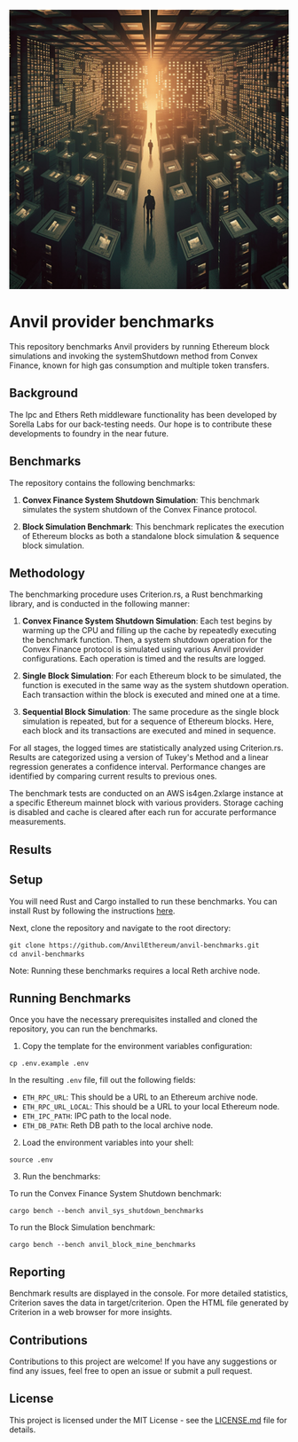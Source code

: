 ![Race of the forks](/assets/RaceOfTheForks.png)

# Anvil provider benchmarks

This repository benchmarks Anvil providers by running Ethereum block simulations and invoking the systemShutdown method from Convex Finance, known for high gas consumption and multiple token transfers.

## Background

The Ipc and Ethers Reth middleware functionality has been developed by Sorella Labs for our back-testing needs. Our hope is to contribute these developments to foundry in the near future.

## Benchmarks

The repository contains the following benchmarks:

1. **Convex Finance System Shutdown Simulation**: This benchmark simulates the system shutdown of the Convex Finance protocol.

2. **Block Simulation Benchmark**: This benchmark replicates the execution of Ethereum blocks as both a standalone block simulation & sequence block simulation.

## Methodology

The benchmarking procedure uses Criterion.rs, a Rust benchmarking library, and is conducted in the following manner:

1. **Convex Finance System Shutdown Simulation**: Each test begins by warming up the CPU and filling up the cache by repeatedly executing the benchmark function. Then, a system shutdown operation for the Convex Finance protocol is simulated using various Anvil provider configurations. Each operation is timed and the results are logged.

2. **Single Block Simulation**: For each Ethereum block to be simulated, the function is executed in the same way as the system shutdown operation. Each transaction within the block is executed and mined one at a time.

3. **Sequential Block Simulation**: The same procedure as the single block simulation is repeated, but for a sequence of Ethereum blocks. Here, each block and its transactions are executed and mined in sequence.

For all stages, the logged times are statistically analyzed using Criterion.rs. Results are categorized using a version of Tukey's Method and a linear regression generates a confidence interval. Performance changes are identified by comparing current results to previous ones.

The benchmark tests are conducted on an AWS is4gen.2xlarge instance at a specific Ethereum mainnet block with various providers. Storage caching is disabled and cache is cleared after each run for accurate performance measurements.

## Results

## Setup

You will need Rust and Cargo installed to run these benchmarks. You can install Rust by following the instructions [here](https://www.rust-lang.org/tools/install).

Next, clone the repository and navigate to the root directory:

```
git clone https://github.com/AnvilEthereum/anvil-benchmarks.git
cd anvil-benchmarks
```

Note: Running these benchmarks requires a local Reth archive node.

## Running Benchmarks

Once you have the necessary prerequisites installed and cloned the repository, you can run the benchmarks.

1. Copy the template for the environment variables configuration:

```
cp .env.example .env
```

In the resulting `.env` file, fill out the following fields:

- `ETH_RPC_URL`: This should be a URL to an Ethereum archive node.
- `ETH_RPC_URL_LOCAL`: This should be a URL to your local Ethereum node.
- `ETH_IPC_PATH`: IPC path to the local node.
- `ETH_DB_PATH`: Reth DB path to the local archive node.

2. Load the environment variables into your shell:

```
source .env
```

3. Run the benchmarks:

To run the Convex Finance System Shutdown benchmark:

```
cargo bench --bench anvil_sys_shutdown_benchmarks
```

To run the Block Simulation benchmark:

```
cargo bench --bench anvil_block_mine_benchmarks
```

## Reporting

Benchmark results are displayed in the console. For more detailed statistics, Criterion saves the data in target/criterion. Open the HTML file generated by Criterion in a web browser for more insights.

## Contributions

Contributions to this project are welcome! If you have any suggestions or find any issues, feel free to open an issue or submit a pull request.

## License

This project is licensed under the MIT License - see the [LICENSE.md](LICENSE.md) file for details.
